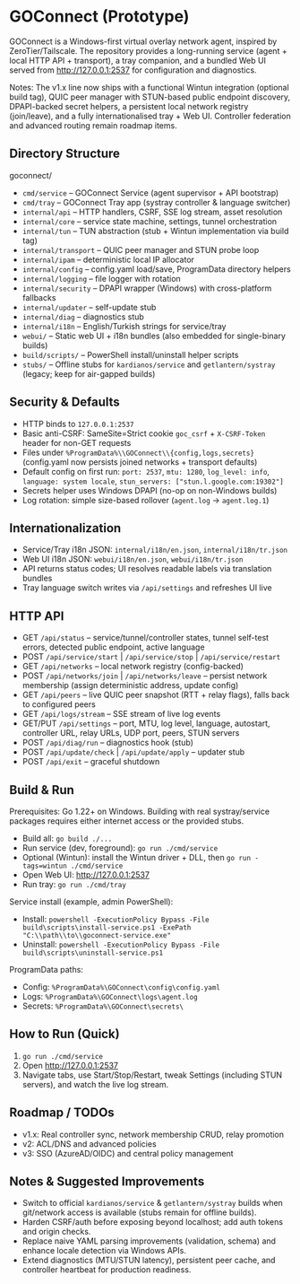 ﻿# GOConnect (Prototype)

GOConnect is a Windows-first virtual overlay network agent, inspired by ZeroTier/Tailscale. The repository provides a long-running service (agent + local HTTP API + transport), a tray companion, and a bundled Web UI served from http://127.0.0.1:2537 for configuration and diagnostics.

Notes: The v1.x line now ships with a functional Wintun integration (optional build tag), QUIC peer manager with STUN-based public endpoint discovery, DPAPI-backed secret helpers, a persistent local network registry (join/leave), and a fully internationalised tray + Web UI. Controller federation and advanced routing remain roadmap items.

## Directory Structure

goconnect/
- `cmd/service` – GOConnect Service (agent supervisor + API bootstrap)
- `cmd/tray` – GOConnect Tray app (systray controller & language switcher)
- `internal/api` – HTTP handlers, CSRF, SSE log stream, asset resolution
- `internal/core` – service state machine, settings, tunnel orchestration
- `internal/tun` – TUN abstraction (stub + Wintun implementation via build tag)
- `internal/transport` – QUIC peer manager and STUN probe loop
- `internal/ipam` – deterministic local IP allocator
- `internal/config` – config.yaml load/save, ProgramData directory helpers
- `internal/logging` – file logger with rotation
- `internal/security` – DPAPI wrapper (Windows) with cross-platform fallbacks
- `internal/updater` – self-update stub
- `internal/diag` – diagnostics stub
- `internal/i18n` – English/Turkish strings for service/tray
- `webui/` – Static web UI + i18n bundles (also embedded for single-binary builds)
- `build/scripts/` – PowerShell install/uninstall helper scripts
- `stubs/` – Offline stubs for `kardianos/service` and `getlantern/systray` (legacy; keep for air-gapped builds)

## Security & Defaults
- HTTP binds to `127.0.0.1:2537`
- Basic anti-CSRF: SameSite=Strict cookie `goc_csrf` + `X-CSRF-Token` header for non-GET requests
- Files under `%ProgramData%\\GOConnect\\{config,logs,secrets}` (config.yaml now persists joined networks + transport defaults)
- Default config on first run: `port: 2537`, `mtu: 1280`, `log_level: info`, `language: system locale`, `stun_servers: ["stun.l.google.com:19302"]`
- Secrets helper uses Windows DPAPI (no-op on non-Windows builds)
- Log rotation: simple size-based rollover (`agent.log` -> `agent.log.1`)

## Internationalization
- Service/Tray i18n JSON: `internal/i18n/en.json`, `internal/i18n/tr.json`
- Web UI i18n JSON: `webui/i18n/en.json`, `webui/i18n/tr.json`
- API returns status codes; UI resolves readable labels via translation bundles
- Tray language switch writes via `/api/settings` and refreshes UI live

## HTTP API
- GET `/api/status` – service/tunnel/controller states, tunnel self-test errors, detected public endpoint, active language
- POST `/api/service/start` | `/api/service/stop` | `/api/service/restart`
- GET `/api/networks` – local network registry (config-backed)
- POST `/api/networks/join` | `/api/networks/leave` – persist network membership (assign deterministic address, update config)
- GET `/api/peers` – live QUIC peer snapshot (RTT + relay flags), falls back to configured peers
- GET `/api/logs/stream` – SSE stream of live log events
- GET/PUT `/api/settings` – port, MTU, log level, language, autostart, controller URL, relay URLs, UDP port, peers, STUN servers
- POST `/api/diag/run` – diagnostics hook (stub)
- POST `/api/update/check` | `/api/update/apply` – updater stub
- POST `/api/exit` – graceful shutdown

## Build & Run

Prerequisites: Go 1.22+ on Windows. Building with real systray/service packages requires either internet access or the provided stubs.

- Build all: `go build ./...`
- Run service (dev, foreground): `go run ./cmd/service`
- Optional (Wintun): install the Wintun driver + DLL, then `go run -tags=wintun ./cmd/service`
- Open Web UI: http://127.0.0.1:2537
- Run tray: `go run ./cmd/tray`

Service install (example, admin PowerShell):
- Install: `powershell -ExecutionPolicy Bypass -File build\scripts\install-service.ps1 -ExePath "C:\\path\\to\\goconnect-service.exe"`
- Uninstall: `powershell -ExecutionPolicy Bypass -File build\scripts\uninstall-service.ps1`

ProgramData paths:
- Config: `%ProgramData%\GOConnect\config\config.yaml`
- Logs: `%ProgramData%\GOConnect\logs\agent.log`
- Secrets: `%ProgramData%\GOConnect\secrets\`

## How to Run (Quick)
1. `go run ./cmd/service`
2. Open http://127.0.0.1:2537
3. Navigate tabs, use Start/Stop/Restart, tweak Settings (including STUN servers), and watch the live log stream.

## Roadmap / TODOs
- v1.x: Real controller sync, network membership CRUD, relay promotion
- v2: ACL/DNS and advanced policies
- v3: SSO (AzureAD/OIDC) and central policy management

## Notes & Suggested Improvements
- Switch to official `kardianos/service` & `getlantern/systray` builds when git/network access is available (stubs remain for offline builds).
- Harden CSRF/auth before exposing beyond localhost; add auth tokens and origin checks.
- Replace naive YAML parsing improvements (validation, schema) and enhance locale detection via Windows APIs.
- Extend diagnostics (MTU/STUN latency), persistent peer cache, and controller heartbeat for production readiness.



